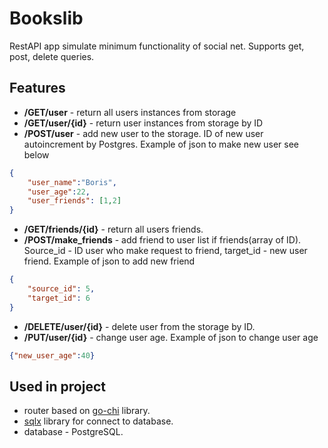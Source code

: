 # Bookslib

RestAPI app simulate minimum functionality of social net. Supports get, post, delete queries.

## Features

* **/GET/user** - return all users instances from storage
* **/GET/user/{id}** - return user instances from storage by ID
* **/POST/user** - add new user to the storage. ID of new user autoincrement by Postgres. Example of json to make new user see below

```json
{
    "user_name":"Boris",
    "user_age":22,
    "user_friends": [1,2]
}
```

* **/GET/friends/{id}** - return all users friends.
* **/POST/make_friends** - add friend to user list if friends(array of ID). Source_id - ID user who make request to friend, target_id - new user friend. Example of json to add new friend

```json
{
    "source_id": 5,
    "target_id": 6
}
```

* **/DELETE/user/{id}** - delete user from the storage by ID.
* **/PUT/user/{id}** - change user age. Example of json to change user age

```json
{"new_user_age":40}
```

## Used in project

* router based on [go-chi](https://github.com/go-chi/chi) library.
* [sqlx](https://github.com/jmoiron/sqlx) library for connect to database.
* database - PostgreSQL.
